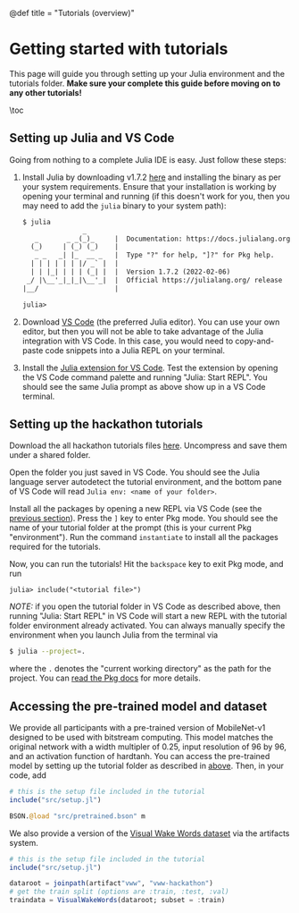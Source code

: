 @def title = "Tutorials (overview)"

# Getting started with tutorials

This page will guide you through setting up your Julia environment and the tutorials folder. **Make sure your complete this guide before moving on to any other tutorials!**

\toc

## Setting up Julia and VS Code

Going from nothing to a complete Julia IDE is easy. Just follow these steps:

1. Install Julia by downloading v1.7.2 [here](https://julialang.org/downloads/) and installing the binary as per your system requirements. Ensure that your installation is working by opening your terminal and running (if this doesn't work for you, then you may need to add the `julia` binary to your system path):
    ```txt
    $ julia
                   _
       _       _ _(_)_     |  Documentation: https://docs.julialang.org
      (_)     | (_) (_)    |
       _ _   _| |_  __ _   |  Type "?" for help, "]?" for Pkg help.
      | | | | | | |/ _` |  |
      | | |_| | | | (_| |  |  Version 1.7.2 (2022-02-06)
     _/ |\__'_|_|_|\__'_|  |  Official https://julialang.org/ release
    |__/                   |
    
    julia>
    ```

2. Download [VS Code](https://code.visualstudio.com) (the preferred Julia editor). You can use your own editor, but then you will not be able to take advantage of the Julia integration with VS Code. In this case, you would need to copy-and-paste code snippets into a Julia REPL on your terminal.

3. Install the [Julia extension for VS Code](https://marketplace.visualstudio.com/items?itemName=julialang.language-julia). Test the extension by opening the VS Code command palette and running "Julia: Start REPL". You should see the same Julia prompt as above show up in a VS Code terminal.

## Setting up the hackathon tutorials

Download the all hackathon tutorials files [here](/assets/tutorials.tar.gz). Uncompress and save them under a shared folder.

Open the folder you just saved in VS Code. You should see the Julia language server autodetect the tutorial environment, and the bottom pane of VS Code will read `Julia env: <name of your folder>`.

Install all the packages by opening a new REPL via VS Code (see the [previous section](#setting-up-julia-and-vs-code)). Press the `]` key to enter Pkg mode. You should see the name of your tutorial folder at the prompt (this is your current Pkg "environment"). Run the command `instantiate` to install all the packages required for the tutorials.

Now, you can run the tutorials! Hit the `backspace` key to exit Pkg mode, and run
```julia-repl
julia> include("<tutorial file>")
```

*NOTE:* if you open the tutorial folder in VS Code as described above, then running "Julia: Start REPL" in VS Code will start a new REPL with the tutorial folder environment already activated. You can always manually specify the environment when you launch Julia from the terminal via
```bash
$ julia --project=.
```
where the `.` denotes the "current working directory" as the path for the project. You can [read the Pkg docs](https://pkgdocs.julialang.org/v1/environments/#Using-someone-else's-project) for more details.

## Accessing the pre-trained model and dataset

We provide all participants with a pre-trained version of MobileNet-v1 designed to be used with bitstream computing. This model matches the original network with a width multipler of 0.25, input resolution of 96 by 96, and an activation function of hardtanh. You can access the pre-trained model by setting up the tutorial folder as described in [above](#setting-up-the-hackathon-tutorials). Then, in your code, add
```julia
# this is the setup file included in the tutorial
include("src/setup.jl")

BSON.@load "src/pretrained.bson" m
```

We also provide a version of the [Visual Wake Words dataset](https://arxiv.org/abs/1906.05721) via the artifacts system.

```julia
# this is the setup file included in the tutorial
include("src/setup.jl")

dataroot = joinpath(artifact"vww", "vww-hackathon")
# get the train split (options are :train, :test, :val)
traindata = VisualWakeWords(dataroot; subset = :train)
```
